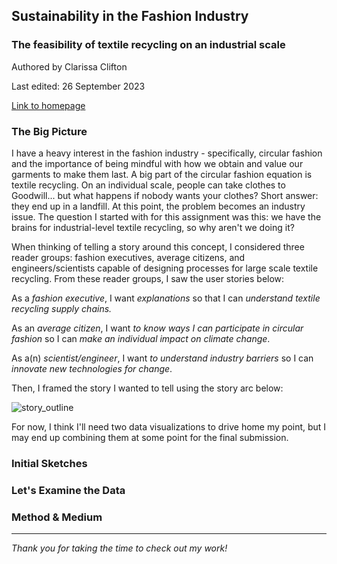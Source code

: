 ## Sustainability in the Fashion Industry
### The feasibility of textile recycling on an industrial scale
Authored by Clarissa Clifton

Last edited: 26 September 2023

[Link to homepage](https://cjclifto.github.io/tswd_portfolio/)

### The Big Picture
I have a heavy interest in the fashion industry - specifically, circular fashion and the importance of being mindful with how we obtain and value our garments to make them last. A big part of the circular fashion equation is textile recycling. On an individual scale, people can take clothes to Goodwill... but what happens if nobody wants your clothes? Short answer: they end up in a landfill. At this point, the problem becomes an industry issue. The question I started with for this assignment was this: we have the brains for industrial-level textile recycling, so why aren't we doing it?

When thinking of telling a story around this concept, I considered three reader groups: fashion executives, average citizens, and engineers/scientists capable of designing processes for large scale textile recycling. From these reader groups, I saw the user stories below:

As a _fashion executive_, I want _explanations_ so that I can _understand textile recycling supply chains._ 

As an _average citizen_, I want _to know ways I can participate in circular fashion_ so I can _make an individual impact on climate change_. 

As a(n) _scientist/engineer_, I want _to understand industry barriers_ so I can _innovate new technologies for change_. 

Then, I framed the story I wanted to tell using the story arc below: 

![story_outline](https://github.com/cjclifto/tswd_portfolio/assets/140766598/9ff38c0c-31b4-4807-bf11-03d36b92d2c3)

For now, I think I'll need two data visualizations to drive home my point, but I may end up combining them at some point for the final submission. 

### Initial Sketches

### Let's Examine the Data

### Method & Medium

---
_Thank you for taking the time to check out my work!_
